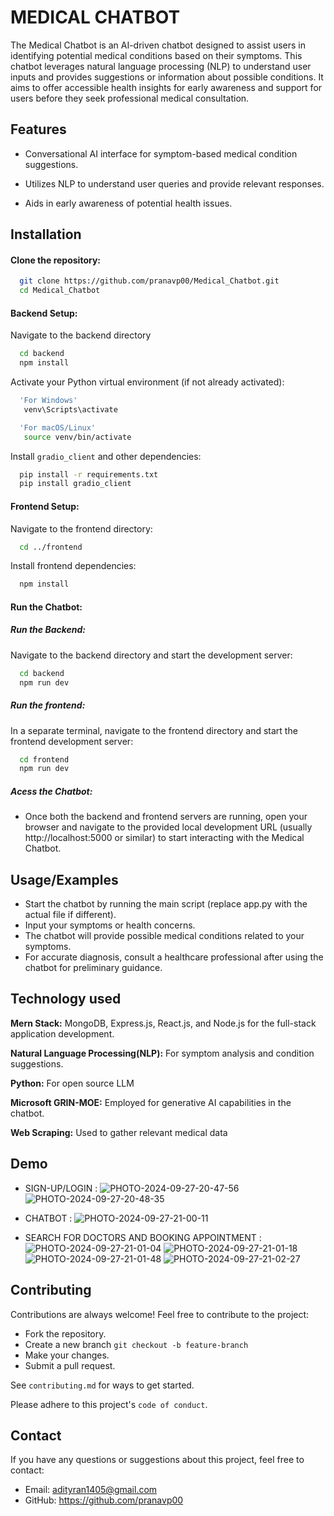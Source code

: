 
# MEDICAL CHATBOT

The Medical Chatbot is an AI-driven chatbot designed to assist users in identifying potential medical conditions based on their symptoms. This chatbot leverages natural language processing (NLP) to understand user inputs and provides suggestions or information about possible conditions. It aims to offer accessible health insights for early awareness and support for users before they seek professional medical consultation.

## Features

- Conversational AI interface for symptom-based medical condition suggestions.

- Utilizes NLP to understand user queries and provide relevant responses.
- Aids in early awareness of potential health issues.



## Installation

#### Clone the repository:
```bash
  git clone https://github.com/pranavp00/Medical_Chatbot.git
  cd Medical_Chatbot

```
#### Backend Setup:
Navigate to the backend directory
```bash
  cd backend
  npm install

```
Activate your Python virtual environment (if not already activated):
```bash
  'For Windows'
   venv\Scripts\activate

  'For macOS/Linux'
   source venv/bin/activate


```
Install `gradio_client` and other dependencies:
```bash
  pip install -r requirements.txt
  pip install gradio_client

```
#### Frontend Setup:
Navigate to the frontend directory:
```bash
  cd ../frontend

```
Install frontend dependencies:
```bash
  npm install

```

#### Run the Chatbot:
##### Run the Backend:
Navigate to the backend directory and start the development server:
```bash
  cd backend
  npm run dev
```
##### Run the frontend:
In a separate terminal, navigate to the frontend directory and start the frontend development server:
```bash
  cd frontend
  npm run dev

```
##### Acess the Chatbot:
- Once both the backend and frontend servers are running, open your browser and navigate to the provided local development URL (usually http://localhost:5000 or similar) to start interacting with the Medical Chatbot.

## Usage/Examples


- Start the chatbot by running the main script (replace app.py with the actual file if different).
- Input your symptoms or health concerns.
- The chatbot will provide possible medical conditions related to your symptoms.
- For accurate diagnosis, consult a healthcare professional after using the chatbot for preliminary guidance.
## Technology used

**Mern Stack:** MongoDB, Express.js, React.js, and Node.js for the full-stack application development.

**Natural Language Processing(NLP):** For symptom analysis and condition suggestions.

**Python:** For open source LLM

**Microsoft GRIN-MOE:**  Employed for generative AI capabilities in the chatbot.

**Web Scraping:** Used to gather relevant medical data 

## Demo

- SIGN-UP/LOGIN :
  ![PHOTO-2024-09-27-20-47-56](https://github.com/user-attachments/assets/ded06632-0a6a-41f0-816b-36818181033c)
![PHOTO-2024-09-27-20-48-35](https://github.com/user-attachments/assets/5b6dc8dc-f35c-4b88-8dee-f28653843d2e)

- CHATBOT :
  ![PHOTO-2024-09-27-21-00-11](https://github.com/user-attachments/assets/7eea68a4-d826-460a-bc12-536d639478be)


- SEARCH FOR DOCTORS AND BOOKING APPOINTMENT :
  ![PHOTO-2024-09-27-21-01-04](https://github.com/user-attachments/assets/975554b0-e635-4aba-a434-5efece552f46)
![PHOTO-2024-09-27-21-01-18](https://github.com/user-attachments/assets/c3a04409-2109-4f1f-9cc2-76b8196d4d14)
![PHOTO-2024-09-27-21-01-48](https://github.com/user-attachments/assets/8789e39e-ba93-4d52-b479-a70406f12813)
![PHOTO-2024-09-27-21-02-27](https://github.com/user-attachments/assets/71fbe6e6-b215-4f89-b749-3754c08a540b)

  







## Contributing

Contributions are always welcome!
Feel free to contribute to the project:

- Fork the repository.
- Create a new branch `git checkout -b feature-branch`
- Make your changes.
- Submit a pull request.

See `contributing.md` for ways to get started.

Please adhere to this project's `code of conduct`.


## Contact
If you have any questions or suggestions about this project, feel free to contact:

- Email: adityran1405@gmail.com
- GitHub: https://github.com/pranavp00
